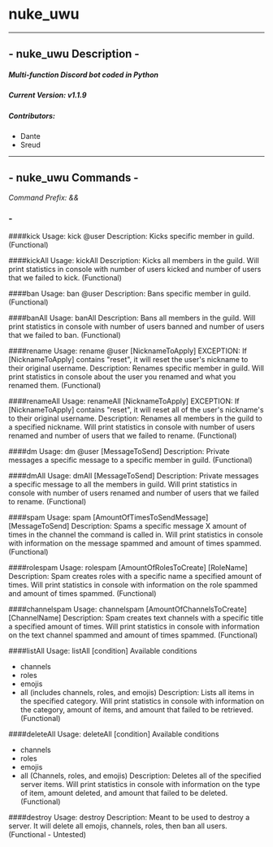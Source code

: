 # nuke_uwu
----------------------

## - nuke_uwu Description -
##### Multi-function Discord bot coded in Python
##### Current Version: v1.1.9
##### Contributors: 
 - Dante
 - Sreud

----------------------

## - nuke_uwu Commands -
*Command Prefix: &&*

### - 

####kick
Usage: kick @user
Description: Kicks specific member in guild. (Functional) 

####kickAll
Usage: kickAll
Description: Kicks all members in the guild. Will print statistics in console with number of users kicked and number of users that we failed to kick. (Functional) 

####ban
Usage: ban @user
Description: Bans specific member in guild. (Functional) 

####banAll
Usage: banAll
Description: Bans all members in the guild. Will print statistics in console with number of users banned and number of users that we failed to ban. (Functional) 

####rename
Usage: rename @user [NicknameToApply]
EXCEPTION: If [NicknameToApply] contains "reset", it will reset the user's nickname to their original username.
Description: Renames specific member in guild. Will print statistics in console about the user you renamed and what you renamed them. (Functional) 

####renameAll
Usage: renameAll [NicknameToApply]
EXCEPTION: If [NicknameToApply] contains "reset", it will reset all of the user's nickname's to their original username.
Description: Renames all members in the guild to a specified nickname. Will print statistics in console with number of users renamed and number of users that we failed to rename. (Functional) 

####dm
Usage: dm @user [MessageToSend]
Description: Private messages a specific message to a specific member in guild. (Functional) 

####dmAll
Usage: dmAll [MessageToSend]
Description: Private messages a specific message to all the members in guild. Will print statistics in console with number of users renamed and number of users that we failed to rename. (Functional) 

####spam
Usage: spam [AmountOfTimesToSendMessage] [MessageToSend]
Description: Spams a specific message X amount of times in the channel the command is called in. Will print statistics in console with information on the message spammed and amount of times spammed. (Functional) 

####rolespam
Usage: rolespam [AmountOfRolesToCreate] [RoleName]
Description: Spam creates roles with a specific name a specified amount of times. Will print statistics in console with information on the role spammed and amount of times spammed. (Functional) 

####channelspam
Usage: channelspam [AmountOfChannelsToCreate] [ChannelName]
Description: Spam creates text channels with a specific title a specified amount of times. Will print statistics in console with information on the text channel spammed and amount of times spammed. (Functional) 

####listAll
Usage: listAll [condition]
Available conditions
 - channels
 - roles
 - emojis
 - all (includes channels, roles, and emojis)
Description: Lists all items in the specified category. Will print statistics in console with information on the category, amount of items, and amount that failed to be retrieved. (Functional) 

####deleteAll
Usage: deleteAll [condition]
Available conditions
 - channels
 - roles
 - emojis
 - all (Channels, roles, and emojis)
Description: Deletes all of the specified server items. Will print statistics in console with information on the type of item, amount deleted, and amount that failed to be deleted. (Functional) 

####destroy
Usage: destroy
Description: Meant to be used to destroy a server. It will delete all emojis, channels, roles, then ban all users. (Functional - Untested) 